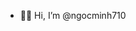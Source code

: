 - 👩‍💻 Hi, I’m @ngocminh710


<!---
ngocminh710/ngocminh710 is a ✨ special ✨ repository because its `README.md` (this file) appears on your GitHub profile.
You can click the Preview link to take a look at your changes.
--->
